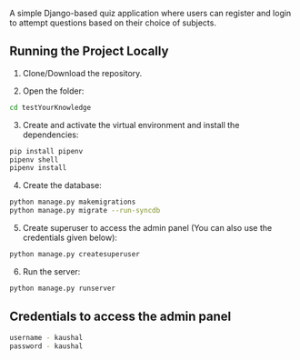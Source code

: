 A simple Django-based quiz application where users can register and login to attempt questions based on their choice of subjects.


## Running the Project Locally

1. Clone/Download the repository.

2. Open the folder:
```bash
cd testYourKnowledge
```


3. Create and activate the virtual environment and install the dependencies:

```bash
pip install pipenv
pipenv shell
pipenv install
```

4. Create the database:

```bash
python manage.py makemigrations
python manage.py migrate --run-syncdb
```

5. Create superuser to access the admin panel (You can also use the credentials given below):

```bash
python manage.py createsuperuser
```

6. Run the server:

```bash
python manage.py runserver
```

## Credentials to access the admin panel
```bash
username - kaushal
password - kaushal
```
